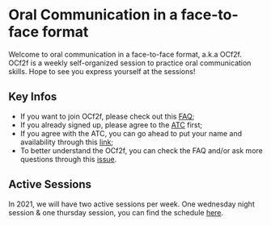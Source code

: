 # Oral Communication in a face-to-face format
Welcome to oral communication in a face-to-face format, a.k.a OCf2f. OCf2f is a weekly self-organized session to practice oral communication skills. Hope to see you express yourself at the sessions!

## Key Infos
* If you want to join OCf2f, please check out this [FAQ](https://github.com/ChenxiSSS/OCf2f/blob/QQ/FAQ.md#how-do-i-sign-up);
* If you already signed up, please agree to the [ATC](https://github.com/ChenxiSSS/OCf2f/blob/QQ/AGREE%20TO%20CONTINUE.md) first;
* If you agree with the ATC, you can go ahead to put your name and availability through this [link](https://doodle.com/poll/rwc8rmyc746k2gui?utm_source=poll&utm_medium=link);
* To better understand the OCf2f, you can check the FAQ and/or ask more questions through this [issue](https://github.com/ChenxiSSS/OCf2f/issues/7).

## Active Sessions
In 2021, we will have two active sessions per week. One wednesday night session & one thursday session, you can find the schedule [here](https://github.com/ChenxiSSS/OCf2f/blob/QQ/Time%20Table.md).
